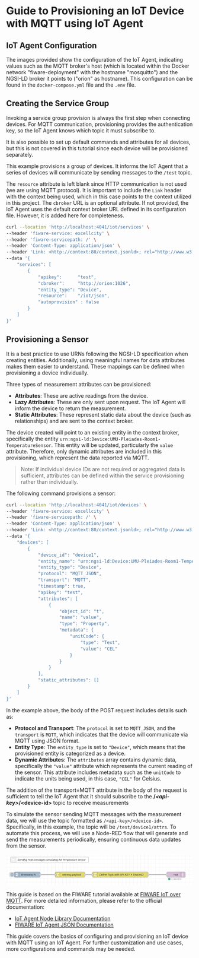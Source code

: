 # Guide to Provisioning an IoT Device with MQTT using IoT Agent

## IoT Agent Configuration

The images provided show the configuration of the IoT Agent, indicating values such as the MQTT broker's host (which is located within the Docker network "fiware-deployment" with the hostname "mosquitto") and the NGSI-LD broker it points to ("orion" as hostname). This configuration can be found in the `docker-compose.yml` file and the `.env` file.

## Creating the Service Group

Invoking a service group provision is always the first step when connecting devices. For MQTT communication, provisioning provides the authentication key, so the IoT Agent knows which topic it must subscribe to.

It is also possible to set up default commands and attributes for all devices, but this is not covered in this tutorial since each device will be provisioned separately.

This example provisions a group of devices. It informs the IoT Agent that a series of devices will communicate by sending messages to the `/test` topic.

The `resource` attribute is left blank since HTTP communication is not used (we are using MQTT protocol). It is important to include the `Link` header with the context being used, which in this case points to the context utilized in this project. The `cbroker` URL is an optional attribute. If not provided, the IoT Agent uses the default context broker URL defined in its configuration file. However, it is added here for completeness.

```bash
curl --location 'http://localhost:4041/iot/services' \
--header 'fiware-service: excellcity' \
--header 'fiware-servicepath: /' \
--header 'Content-Type: application/json' \
--header 'Link: <http://context:80/context.jsonld>; rel="http://www.w3.org/ns/json-ld#context"; type="application/ld+json"' \
--data '{
    "services": [
        {
            "apikey":      "test",
            "cbroker":     "http://orion:1026",
            "entity_type": "Device",
            "resource":    "/iot/json",
            "autoprovision" : false
        }
    ]
}'
```

## Provisioning a Sensor

It is a best practice to use URNs following the NGSI-LD specification when creating entities. Additionally, using meaningful names for data attributes makes them easier to understand. These mappings can be defined when provisioning a device individually.

Three types of measurement attributes can be provisioned:

- **Attributes**: These are active readings from the device.
- **Lazy Attributes**: These are only sent upon request. The IoT Agent will inform the device to return the measurement.
- **Static Attributes**: These represent static data about the device (such as relationships) and are sent to the context broker.

The device created will point to an existing entity in the context broker, specifically the entity `urn:ngsi-ld:Device:UMU-Pleiades-Room1-TemperatureSensor`. This entity will be updated, particularly the `value` attribute. Therefore, only dynamic attributes are included in this provisioning, which represent the data reported via MQTT.

> Note: If individual device IDs are not required or aggregated data is sufficient, attributes can be defined within the service provisioning rather than individually.

The following command provisions a sensor:

```bash
curl --location 'http://localhost:4041/iot/devices' \
--header 'fiware-service: excellcity' \
--header 'fiware-servicepath: /' \
--header 'Content-Type: application/json' \
--header 'Link: <http://context:80/context.jsonld>; rel="http://www.w3.org/ns/json-ld#context"; type="application/ld+json"' \
--data '{
    "devices": [
        {
            "device_id": "device1",
            "entity_name": "urn:ngsi-ld:Device:UMU-Pleiades-Room1-TemperatureSensor",
            "entity_type": "Device",
            "protocol": "MQTT_JSON",
            "transport": "MQTT",
            "timestamp": true,
            "apikey": "test",
            "attributes": [
                {
                    "object_id": "t",
                    "name": "value",
                    "type": "Property",
                    "metadata": {
                        "unitCode": {
                            "type": "Text",
                            "value": "CEL"
                        }
                    }
                }
            ],
            "static_attributes": []
        }
    ]
}'
```

In the example above, the body of the POST request includes details such as:

- **Protocol and Transport**: The `protocol` is set to `MQTT_JSON`, and the `transport` is `MQTT`, which indicates that the device will communicate via MQTT using JSON format.
- **Entity Type**: The `entity_type` is set to `"Device"`, which means that the provisioned entity is categorized as a device.
- **Dynamic Attributes**: The `attributes` array contains dynamic data, specifically the `"value"` attribute which represents the current reading of the sensor. This attribute includes metadata such as the `unitCode` to indicate the units being used, in this case, `"CEL"` for Celsius.

The addition of the transport=MQTT attribute in the body of the request is sufficient to tell the IoT Agent that it should subscribe to the **/*****\<api-key>*****/\<device-id>** topic to receive measurements

To simulate the sensor sending MQTT messages with the measurement data, we will use the topic formatted as `/<api-key>/<device-id>`. Specifically, in this example, the topic will be `/test/device1/attrs`. To automate this process, we will use a Node-RED flow that will generate and send the measurements periodically, ensuring continuous data updates from the sensor.

![NodeRED Flow to simulate MQTT device](img/nodered-mqttdevice.png)






This guide is based on the FIWARE tutorial available at [FIWARE IoT over MQTT](https://github.com/FIWARE/tutorials.IoT-over-MQTT/tree/NGSI-LD). For more detailed information, please refer to the official documentation:

- [IoT Agent Node Library Documentation](https://iotagent-node-lib.readthedocs.io/en/latest/)
- [FIWARE IoT Agent JSON Documentation](https://fiware-iotagent-json.readthedocs.io/en/latest/)

This guide covers the basics of configuring and provisioning an IoT device with MQTT using an IoT Agent. For further customization and use cases, more configurations and commands may be needed.

